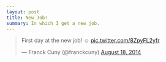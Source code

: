 ```yaml
---
layout: post
title: New Job!
summary: In which I get a new job.
---
```


<blockquote class="twitter-tweet" lang="en"><p>First day at the new job! ☺ <a href="http://t.co/8ZpyFL2yfr">pic.twitter.com/8ZpyFL2yfr</a></p>&mdash; Franck Cuny (@franckcuny) <a href="https://twitter.com/franckcuny/statuses/501393676677816322">August 18, 2014</a></blockquote> <script async src="//platform.twitter.com/widgets.js" charset="utf-8"></script>
